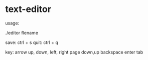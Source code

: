 # text-editor

usage:

./editor flename

save: ctrl + s
quit: ctrl + q

key:
  arrow up, down, left, right
  page down,up
  backspace
  enter
  tab
  
